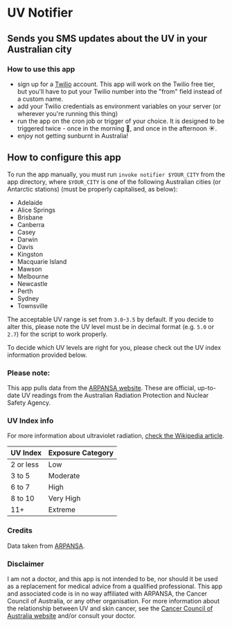 # UV Notifier
## Sends you SMS updates about the UV in your Australian city

### How to use this app
- sign up for a [Twilio](https://www.twilio.com) account. This app will work on the Twilio free tier, but you'll have to put your Twilio number into the "from" field instead of a custom name.
- add your Twilio credentials as environment variables on your server (or wherever you're running this thing)
- run the app on the cron job or trigger of your choice. It is designed to be triggered twice - once in the morning 🌅, and once in the afternoon ☀️.
- enjoy not getting sunburnt in Australia!

## How to configure this app
To run the app manually, you must run `invoke notifier $YOUR_CITY` from the app directory, where `$YOUR_CITY` is one of the following Australian cities (or Antarctic stations) (must be properly capitalised, as below):

- Adelaide
- Alice Springs
- Brisbane
- Canberra
- Casey
- Darwin
- Davis
- Kingston
- Macquarie Island
- Mawson
- Melbourne
- Newcastle
- Perth
- Sydney
- Townsville

The acceptable UV range is set from `3.0`-`3.5` by default.
If you decide to alter this, please note the UV level must be in decimal format (e.g. `5.0` or `2.7`) for the script to work properly.

To decide which UV levels are right for you, please check out the UV index information provided below.

### Please note:
This app pulls data from the [ARPANSA website](http://www.arpansa.gov.au/). These are official, up-to-date UV readings from the Australian Radiation Protection and Nuclear Safety Agency.

### UV Index info
For more information about ultraviolet radiation, [check the Wikipedia article](https://en.wikipedia.org/wiki/Ultraviolet_index).

| UV Index | Exposure Category |
| --- | --- |
| 2 or less |	Low |
| 3 to 5 | Moderate |
| 6 to 7 | High |
| 8 to 10 | Very High |
| 11+ | Extreme |

### Credits
Data taken from [ARPANSA](http://www.arpansa.gov.au/).

### Disclaimer
I am not a doctor, and this app is not intended to be, nor should it be used as a replacement for medical advice from a qualified professional.
This app and associated code is in no way affiliated with ARPANSA, the Cancer Council of Australia, or any other organisation.
For more information about the relationship between UV and skin cancer, see the [Cancer Council of Australia website](http://www.cancer.org.au/preventing-cancer/sun-protection/) and/or consult your doctor.
